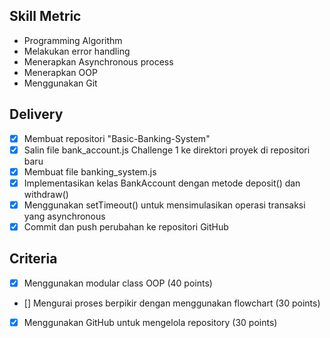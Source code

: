 
## Skill Metric
- Programming Algorithm
- Melakukan error handling
- Menerapkan Asynchronous process
- Menerapkan OOP
- Menggunakan Git


## Delivery

- [x] Membuat repositori "Basic-Banking-System"
- [x] Salin file bank_account.js Challenge 1 ke direktori proyek di repositori baru
- [x] Membuat file banking_system.js
- [x] Implementasikan kelas BankAccount dengan metode deposit() dan withdraw()
- [x] Menggunakan setTimeout() untuk mensimulasikan operasi transaksi yang asynchronous
- [x] Commit dan push perubahan ke repositori GitHub

## Criteria
- [x] Menggunakan modular class OOP (40 points)
- [] Mengurai proses berpikir dengan menggunakan flowchart (30 points)
- [x] Menggunakan GitHub untuk mengelola repository (30 points)
